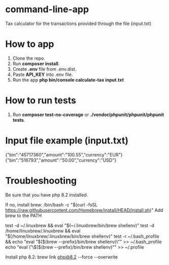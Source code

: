 # command-line-app
Tax calculator for the transactions provided through the file (input.txt)

# How to app
1. Clone the repo.
2. Run **composer install**.
3. Create **.env** file from .env.dist.
4. Paste **API_KEY** into .env file.
5. Run the app **php bin/console calculate-tax input.txt** 

# How to run tests
1. Run **composer test-no-coverage** or **./vendor/phpunit/phpunit/phpunit tests**.

# Input file example (input.txt)

{"bin":"45717360","amount":"100.55","currency":"EUR"}
{"bin":"516793","amount":"50.00","currency":"USD"}

# Troubleshooting
Be sure that you have php 8.2 installed.

If no, install brew: /bin/bash -c "$(curl -fsSL https://raw.githubusercontent.com/Homebrew/install/HEAD/install.sh)"
Add brew to the PATH

test -d ~/.linuxbrew && eval "$(~/.linuxbrew/bin/brew shellenv)"
test -d /home/linuxbrew/.linuxbrew && eval "$(/home/linuxbrew/.linuxbrew/bin/brew shellenv)"
test -r ~/.bash_profile && echo "eval \"\$($(brew --prefix)/bin/brew shellenv)\"" >> ~/.bash_profile
echo "eval \"\$($(brew --prefix)/bin/brew shellenv)\"" >> ~/.profile

Install php 8.2: brew link php@8.2 --force --overwrite

